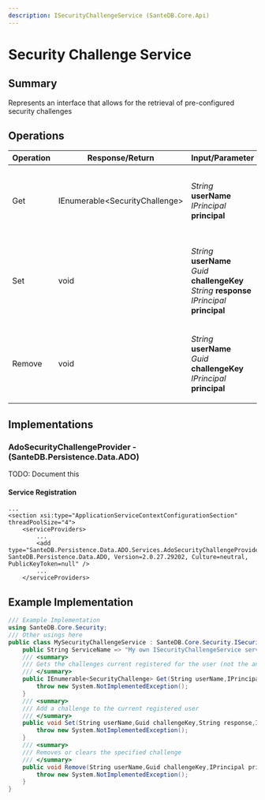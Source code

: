 ```yaml
---
description: ISecurityChallengeService (SanteDB.Core.Api)
---
```


# Security Challenge Service

## Summary

Represents an interface that allows for the retrieval of pre-configured security challenges

## Operations

| Operation | Response/Return                 | Input/Parameter                                                                                                                                                                                | Description                                                           |
| --------- | ------------------------------- | ---------------------------------------------------------------------------------------------------------------------------------------------------------------------------------------------- | --------------------------------------------------------------------- |
| Get       | IEnumerable\<SecurityChallenge> | <p><em>String</em> <strong>userName</strong><br><em>IPrincipal</em> <strong>principal</strong></p>                                                                                             | Gets the challenges current registered for the user (not the answers) |
| Set       | void                            | <p><em>String</em> <strong>userName</strong><br><em>Guid</em> <strong>challengeKey</strong><br><em>String</em> <strong>response</strong><br><em>IPrincipal</em> <strong>principal</strong></p> | Add a challenge to the current registered user                        |
| Remove    | void                            | <p><em>String</em> <strong>userName</strong><br><em>Guid</em> <strong>challengeKey</strong><br><em>IPrincipal</em> <strong>principal</strong></p>                                              | Removes or clears the specified challenge                             |

## Implementations

### AdoSecurityChallengeProvider - (SanteDB.Persistence.Data.ADO)

TODO: Document this

#### Service Registration

```markup
...
<section xsi:type="ApplicationServiceContextConfigurationSection" threadPoolSize="4">
    <serviceProviders>
        ...
        <add type="SanteDB.Persistence.Data.ADO.Services.AdoSecurityChallengeProvider, SanteDB.Persistence.Data.ADO, Version=2.0.27.29202, Culture=neutral, PublicKeyToken=null" />
        ...
    </serviceProviders>
```

## Example Implementation

```csharp
/// Example Implementation
using SanteDB.Core.Security;
/// Other usings here
public class MySecurityChallengeService : SanteDB.Core.Security.ISecurityChallengeService { 
    public String ServiceName => "My own ISecurityChallengeService service";
    /// <summary>
    /// Gets the challenges current registered for the user (not the answers)
    /// </summary>
    public IEnumerable<SecurityChallenge> Get(String userName,IPrincipal principal){
        throw new System.NotImplementedException();
    }
    /// <summary>
    /// Add a challenge to the current registered user
    /// </summary>
    public void Set(String userName,Guid challengeKey,String response,IPrincipal principal){
        throw new System.NotImplementedException();
    }
    /// <summary>
    /// Removes or clears the specified challenge
    /// </summary>
    public void Remove(String userName,Guid challengeKey,IPrincipal principal){
        throw new System.NotImplementedException();
    }
}
```
